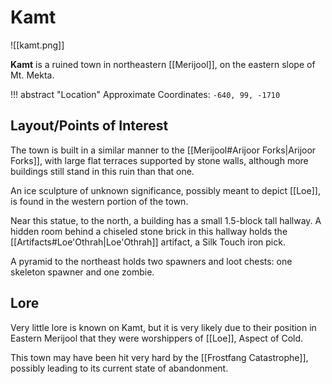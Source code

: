 # Kamt

![[kamt.png]]

**Kamt** is a ruined town in northeastern [[Merijool]], on the eastern slope of Mt. Mekta.

!!! abstract "Location"
    Approximate Coordinates: `-640, 99, -1710`

## Layout/Points of Interest

The town is built in a similar manner to the [[Merijool#Arijoor Forks|Arijoor Forks]], with large flat terraces supported by stone walls, although more buildings still stand in this ruin than that one.

An ice sculpture of unknown significance, possibly meant to depict [[Loe]], is found in the western portion of the town.

Near this statue, to the north, a building has a small 1.5-block tall hallway. A hidden room behind a chiseled stone brick in this hallway holds the [[Artifacts#Loe'Othrah|Loe'Othrah]] artifact, a Silk Touch iron pick.

A pyramid to the northeast holds two spawners and loot chests: one skeleton spawner and one zombie.

## Lore

Very little lore is known on Kamt, but it is very likely due to their position in Eastern Merijool that they were worshippers of [[Loe]], Aspect of Cold.

This town may have been hit very hard by the [[Frostfang Catastrophe]], possibly leading to its current state of abandonment.
